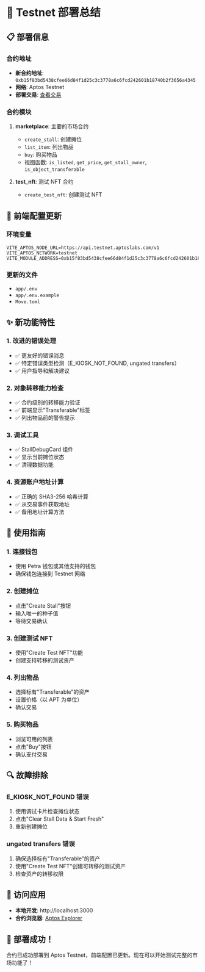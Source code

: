 # 🚀 Testnet 部署总结

## 📋 部署信息

### 合约地址
- **新合约地址**: `0xb15f83bd5438cfee66d84f1d25c3c3778a6c6fcd242601b18740b2f3656a4345`
- **网络**: Aptos Testnet
- **部署交易**: [查看交易](https://explorer.aptoslabs.com/txn/0x2b629f4f44d35d734e85c6a0e19d93a6e01160db1e28a79ad6dbd5e14c34c87f?network=testnet)

### 合约模块
1. **marketplace**: 主要的市场合约
   - `create_stall`: 创建摊位
   - `list_item`: 列出物品
   - `buy`: 购买物品
   - 视图函数: `is_listed`, `get_price`, `get_stall_owner`, `is_object_transferable`

2. **test_nft**: 测试 NFT 合约
   - `create_test_nft`: 创建测试 NFT

## 🔧 前端配置更新

### 环境变量
```env
VITE_APTOS_NODE_URL=https://api.testnet.aptoslabs.com/v1
VITE_APTOS_NETWORK=testnet
VITE_MODULE_ADDRESS=0xb15f83bd5438cfee66d84f1d25c3c3778a6c6fcd242601b18740b2f3656a4345
```

### 更新的文件
- `app/.env`
- `app/.env.example`
- `Move.toml`

## ✨ 新功能特性

### 1. 改进的错误处理
- ✅ 更友好的错误消息
- ✅ 特定错误类型检测（E_KIOSK_NOT_FOUND, ungated transfers）
- ✅ 用户指导和解决建议

### 2. 对象转移能力检查
- ✅ 合约级别的转移能力验证
- ✅ 前端显示"Transferable"标签
- ✅ 列出物品前的警告提示

### 3. 调试工具
- ✅ StallDebugCard 组件
- ✅ 显示当前摊位状态
- ✅ 清理数据功能

### 4. 资源账户地址计算
- ✅ 正确的 SHA3-256 哈希计算
- ✅ 从交易事件获取地址
- ✅ 备用地址计算方法

## 🎯 使用指南

### 1. 连接钱包
- 使用 Petra 钱包或其他支持的钱包
- 确保钱包连接到 Testnet 网络

### 2. 创建摊位
- 点击"Create Stall"按钮
- 输入唯一的种子值
- 等待交易确认

### 3. 创建测试 NFT
- 使用"Create Test NFT"功能
- 创建支持转移的测试资产

### 4. 列出物品
- 选择标有"Transferable"的资产
- 设置价格（以 APT 为单位）
- 确认交易

### 5. 购买物品
- 浏览可用的列表
- 点击"Buy"按钮
- 确认支付交易

## 🔍 故障排除

### E_KIOSK_NOT_FOUND 错误
1. 使用调试卡片检查摊位状态
2. 点击"Clear Stall Data & Start Fresh"
3. 重新创建摊位

### ungated transfers 错误
1. 确保选择标有"Transferable"的资产
2. 使用"Create Test NFT"创建可转移的测试资产
3. 检查资产的转移权限

## 📱 访问应用

- **本地开发**: http://localhost:3000
- **合约浏览器**: [Aptos Explorer](https://explorer.aptoslabs.com/account/0xb15f83bd5438cfee66d84f1d25c3c3778a6c6fcd242601b18740b2f3656a4345?network=testnet)

## 🎉 部署成功！

合约已成功部署到 Aptos Testnet，前端配置已更新。现在可以开始测试完整的市场功能了！

